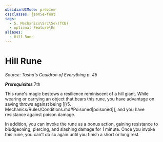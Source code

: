 ```yaml
---
obsidianUIMode: preview
cssclasses: json5e-feat
tags:
  - 5. Mechanics\Src\5e\(TCE)
  - optional Feature\Rn
aliases:
  - Hill Rune
---
```

# Hill Rune
*Source: Tasha's Cauldron of Everything p. 45*  

***Prerequisites*** 7th

This rune's magic bestows a resilience reminiscent of a hill giant. While wearing or carrying an object that bears this rune, you have advantage on saving throws against being [[/5. Mechanics/Rules/Conditions.md#Poisoned\|poisoned]], and you have resistance against poison damage.

In addition, you can invoke the rune as a bonus action, gaining resistance to bludgeoning, piercing, and slashing damage for 1 minute. Once you invoke this rune, you can't do so again until you finish a short or long rest.
